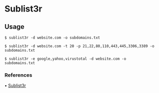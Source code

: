 # Sublist3r

## Usage

`$ sublist3r -d website.com -o subdomains.txt`

`$ sublist3r -d website.com -t 20 -p 21,22,80,110,443,445,3306,3389 -o subdomains.txt`

`$ sublist3r -e google,yahoo,virustotal -d website.com -o subdomains.txt`

### References

• [Sublist3r](https://github.com/aboul3la/Sublist3r)